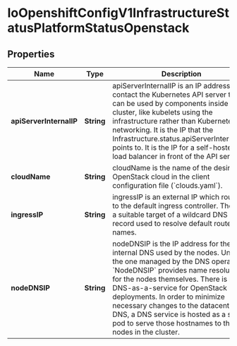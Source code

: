 
# IoOpenshiftConfigV1InfrastructureStatusPlatformStatusOpenstack

## Properties
Name | Type | Description | Notes
------------ | ------------- | ------------- | -------------
**apiServerInternalIP** | **String** | apiServerInternalIP is an IP address to contact the Kubernetes API server that can be used by components inside the cluster, like kubelets using the infrastructure rather than Kubernetes networking. It is the IP that the Infrastructure.status.apiServerInternalURI points to. It is the IP for a self-hosted load balancer in front of the API servers. |  [optional]
**cloudName** | **String** | cloudName is the name of the desired OpenStack cloud in the client configuration file (&#x60;clouds.yaml&#x60;). |  [optional]
**ingressIP** | **String** | ingressIP is an external IP which routes to the default ingress controller. The IP is a suitable target of a wildcard DNS record used to resolve default route host names. |  [optional]
**nodeDNSIP** | **String** | nodeDNSIP is the IP address for the internal DNS used by the nodes. Unlike the one managed by the DNS operator, &#x60;NodeDNSIP&#x60; provides name resolution for the nodes themselves. There is no DNS-as-a-service for OpenStack deployments. In order to minimize necessary changes to the datacenter DNS, a DNS service is hosted as a static pod to serve those hostnames to the nodes in the cluster. |  [optional]



